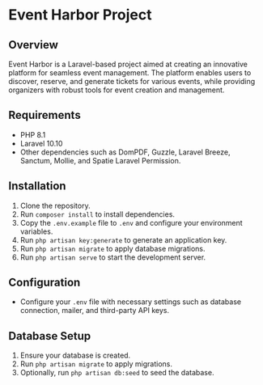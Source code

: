 # Event Harbor Project

## Overview
Event Harbor is a Laravel-based project aimed at creating an innovative platform for seamless event management. The platform enables users to discover, reserve, and generate tickets for various events, while providing organizers with robust tools for event creation and management.

## Requirements
- PHP 8.1
- Laravel 10.10
- Other dependencies such as DomPDF, Guzzle, Laravel Breeze, Sanctum, Mollie, and Spatie Laravel Permission.

## Installation
1. Clone the repository.
2. Run `composer install` to install dependencies.
3. Copy the `.env.example` file to `.env` and configure your environment variables.
4. Run `php artisan key:generate` to generate an application key.
5. Run `php artisan migrate` to apply database migrations.
6. Run `php artisan serve` to start the development server.

## Configuration
- Configure your `.env` file with necessary settings such as database connection, mailer, and third-party API keys.

## Database Setup
1. Ensure your database is created.
2. Run `php artisan migrate` to apply migrations.
3. Optionally, run `php artisan db:seed` to seed the database.

